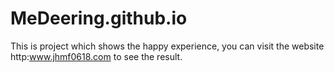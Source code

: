 # MeDeering.github.io
This is project which shows the happy experience, you can visit the website http:www.jhmf0618.com to see the result.
